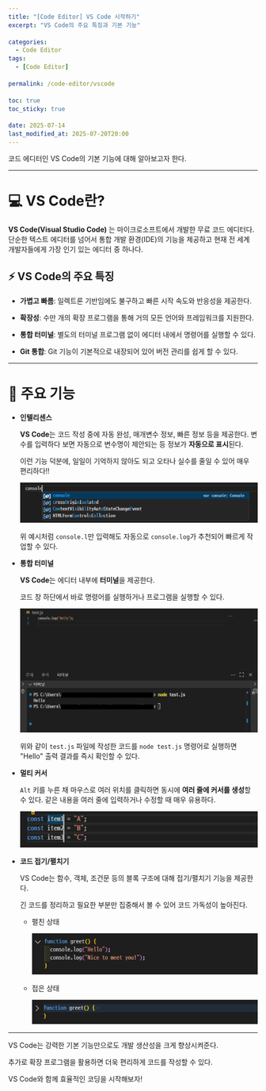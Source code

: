 ```yaml
---
title: "[Code Editor] VS Code 시작하기"
excerpt: "VS Code의 주요 특징과 기본 기능"

categories:
  - Code Editor
tags:
  - [Code Editor]

permalink: /code-editor/vscode

toc: true
toc_sticky: true

date: 2025-07-14
last_modified_at: 2025-07-20T20:00
---
```


코드 에디터인 VS Code의 기본 기능에 대해 알아보고자 한다.

---

# 💻 VS Code란?

**VS Code(Visual Studio Code)** 는 마이크로소프트에서 개발한 무료 코드 에디터다. 단순한 텍스트 에디터를 넘어서 통합 개발 환경(IDE)의 기능을 제공하고 현재 전 세계 개발자들에게 가장 인기 있는 에디터 중 하나다.

## ⚡ VS Code의 주요 특징

- **가볍고 빠름**: 일렉트론 기반임에도 불구하고 빠른 시작 속도와 반응성을 제공한다.

- **확장성**: 수만 개의 확장 프로그램을 통해 거의 모든 언어와 프레임워크를 지원한다.

- **통합 터미널**: 별도의 터미널 프로그램 없이 에디터 내에서 명령어를 실행할 수 있다.

- **Git 통합**: Git 기능이 기본적으로 내장되어 있어 버전 관리를 쉽게 할 수 있다.

---

# 🚀 주요 기능

- **인텔리센스**

  **VS Code**는 코드 작성 중에 자동 완성, 매개변수 정보, 빠른 정보 등을 제공한다. 변수를 입력하다 보면 자동으로 변수명이 제안되는 등 정보가 **자동으로 표시**된다.

  이런 기능 덕분에, 일일이 기억하지 않아도 되고 오타나 실수를 줄일 수 있어 매우 편리하다!!

  ![intellisense](/assets/images/posts_img/code-editor/intellisense.png)

  위 예시처럼 `console.l`만 입력해도 자동으로 `console.log`가 추천되어 빠르게 작업할 수 있다.

- **통합 터미널**

  **VS Code**는 에디터 내부에 **터미널**을 제공한다.

  코드 창 하단에서 바로 명령어를 실행하거나 프로그램을 실행할 수 있다.

  ![terminal](/assets/images/posts_img/code-editor/terminal.png)

  위와 같이 `test.js` 파일에 작성한 코드를 `node test.js` 명령어로 실행하면 "Hello" 출력 결과를 즉시 확인할 수 있다.

- **멀티 커서**

  `Alt` 키를 누른 채 마우스로 여러 위치를 클릭하면 동시에 **여러 줄에 커서를 생성**할 수 있다. 같은 내용을 여러 줄에 입력하거나 수정할 때 매우 유용하다.

  ![cursor](/assets/images/posts_img/code-editor/cursor.png)

- **코드 접기/펼치기**

  VS Code는 함수, 객체, 조건문 등의 블록 구조에 대해 접기/펼치기 기능을 제공한다.

  긴 코드를 정리하고 필요한 부분만 집중해서 볼 수 있어 코드 가독성이 높아진다.

  - 펼친 상태

    ![unfold](/assets/images/posts_img/code-editor/unfold.png)

  - 접은 상태

    ![fold](/assets/images/posts_img/code-editor/fold.png)

---

VS Code는 강력한 기본 기능만으로도 개발 생산성을 크게 향상시켜준다.

추가로 확장 프로그램을 활용하면 더욱 편리하게 코드를 작성할 수 있다.

VS Code와 함께 효율적인 코딩을 시작해보자!
